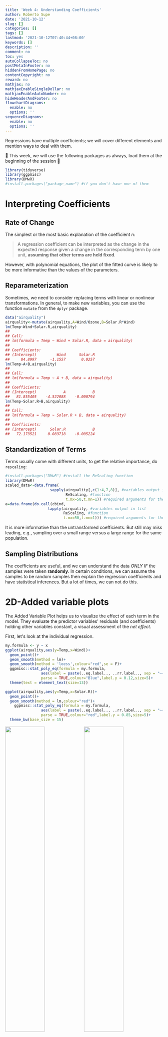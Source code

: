 ```yaml
---
title: 'Week 4: Understanding Coefficients'
author: Roberto Supe
date: '2021-10-12'
slug: []
categories: []
tags: []
lastmod: '2021-10-12T07:40:44+08:00'
keywords: []
description: ''
comment: no
toc: yes
autoCollapseToc: no
postMetaInFooter: no
hiddenFromHomePage: no
contentCopyright: no
reward: no
mathjax: no
mathjaxEnableSingleDollar: no
mathjaxEnableAutoNumber: no
hideHeaderAndFooter: no
flowchartDiagrams:
  enable: no
  options: ''
sequenceDiagrams:
  enable: no
  options: ''
---
```


Regressions have multiple coefficients; we will cover different elements and mention ways to deal with them.

<!--more-->



👩 This week, we will use the following packages as always, load them at the beginning of the session 👨


```r
library(tidyverse)
library(ggpmisc)
library(DMwR)
#install.packages("package_name") #if you don't have one of them
```




# Interpreting Coefficients

## Rate of Change

The simplest or the most basic explanation of the coefficient _*n*_:

> A regression coefficient can be interpreted as the change in the expected response given a change in the corresponding term by one unit, **assuming that other terms are held fixed**.

However, with polynomial equations, the plot of the fitted curve is likely to be more informative than the values of the parameters.

## Reparameterization

Sometimes, we need to consider replacing terms with linear or nonlinear transformations. In general, to make new variables, you can use the function `mutate` from  the `dplyr` package.


```r
data("airquality")
airquality<-mutate(airquality,A=Wind/Ozone,B=Solar.R*Wind)
lm(Temp~Wind+Solar.R,airquality)
## 
## Call:
## lm(formula = Temp ~ Wind + Solar.R, data = airquality)
## 
## Coefficients:
## (Intercept)         Wind      Solar.R  
##     84.8997      -1.1557       0.0257
lm(Temp~A+B,airquality)
## 
## Call:
## lm(formula = Temp ~ A + B, data = airquality)
## 
## Coefficients:
## (Intercept)            A            B  
##   81.855405    -4.522088    -0.000794
lm(Temp~Solar.R+B,airquality)
## 
## Call:
## lm(formula = Temp ~ Solar.R + B, data = airquality)
## 
## Coefficients:
## (Intercept)      Solar.R            B  
##   72.173521     0.083718    -0.005224
```

## Standardization of Terms

Terms usually come with different units, to get the relative importance, do `rescaling`:


```r
#install.packages("DMwR") #install the ReScaling function
library(DMwR)
scaled_data<-data.frame(
                    sapply(airquality[,c(1:4,7,8)], #variables output in vector or matrix
                           ReScaling, #function
                           t.mx=50,t.mn=1)) #required arguments for the function
a=data.frame(do.call(cbind,
                   lapply(airquality, #variables output in list
                          ReScaling, #function
                          t.mx=50,t.mn=1))) #required arguments for the function
```

It is more informative than the untransformed coefficients. But still may miss leading, e.g., sampling over a small range versus a large range for the same population.

## Sampling Distributions

The coefficients are useful, and we can understand the data *ONLY IF* the samples were taken **randomly**. In certain conditions, we can assume the samples to be random samples then explain the regression coefficients and have statistical inferences. But a lot of times, we can not do this.

# 2D-Added variable plots

The Added Variable Plot helps us to visualize the effect of each term in the model. They evaluate the predictor variables' residuals (and coefficients) holding other variables constant, a visual assessment of the *net effect*.

First, let's look at the individual regression.


```r
my.formula <- y ~ x
ggplot(airquality,aes(y=Temp,x=Wind))+
  geom_point()+
  geom_smooth(method = lm)+
  geom_smooth(method = 'loess',colour="red",se = F)+
  ggpmisc::stat_poly_eq(formula = my.formula, 
                aes(label = paste(..eq.label.., ..rr.label.., sep = "~~~")), 
                parse = TRUE,colour="Blue",label.y = 0.12,size=5)+
  theme(text = element_text(size=13))

ggplot(airquality,aes(y=Temp,x=Solar.R))+
  geom_point()+
  geom_smooth(method = lm,colour="red")+
    ggpmisc::stat_poly_eq(formula = my.formula, 
                aes(label = paste(..eq.label.., ..rr.label.., sep = "~~~")), 
                parse = TRUE,colour="red",label.y = 0.85,size=5)+
  theme_bw(base_size = 15)
```

<img src="{{< blogdown/postref >}}index.en_files/figure-html/unnamed-chunk-5-1.png" width="50%" /><img src="{{< blogdown/postref >}}index.en_files/figure-html/unnamed-chunk-5-2.png" width="50%" />

Now, we will fit a multiple linear regression and explore the variable that has the most significant impact on temperature.


```r
fit.lm<-lm(Temp~Wind+Solar.R+Ozone,airquality)
summary(fit.lm)
## 
## Call:
## lm(formula = Temp ~ Wind + Solar.R + Ozone, data = airquality)
## 
## Residuals:
##     Min      1Q  Median      3Q     Max 
## -20.942  -4.996   1.283   4.434  13.168 
## 
## Coefficients:
##              Estimate Std. Error t value Pr(>|t|)    
## (Intercept) 72.418579   3.215525  22.522  < 2e-16 ***
## Wind        -0.322945   0.233264  -1.384    0.169    
## Solar.R      0.007276   0.007678   0.948    0.345    
## Ozone        0.171966   0.026390   6.516 2.42e-09 ***
## ---
## Signif. codes:  0 '***' 0.001 '**' 0.01 '*' 0.05 '.' 0.1 ' ' 1
## 
## Residual standard error: 6.834 on 107 degrees of freedom
##   (42 observations deleted due to missingness)
## Multiple R-squared:  0.4999,	Adjusted R-squared:  0.4858 
## F-statistic: 35.65 on 3 and 107 DF,  p-value: 4.729e-16
```

It looks like `Ozone` has an impact on temperature. Let's get our 2D-AVP with the help of the `car` package.


```r
#install.packages("car")
library(car)
avPlots(fit.lm)
```

<img src="{{< blogdown/postref >}}index.en_files/figure-html/unnamed-chunk-7-1.png" width="672" />

Here we can also observe that Ozone has the greatest impact on temperature. A few observations like 117 show some influence on the data and may need to be taken into further consideration. 

### Three extreme AVP cases:

#### Points on a Diagonal Line:


```r
points=data.frame(x=seq(-2.5,2.5,.2),
                  y=seq(-2.5,2.5,.2))
ggplot(points,aes(x,y))+
  geom_point(shape=15,colour="red")+
  labs(x=bquote("\u00EA ("~u[2]~"|"~u[1]*")"),
       y=bquote("\u00EA ("~y~"|"~u[1]*")"))+
  ggplot2::annotate("text",x =(-1),y=2,
           label=bquote("\u00EA("~y~"|"~u[1]*") = \u00EA("~u[2]~"|"~u[1]*")"),
           size=10,colour="steelblue")+
  theme_bw(base_size = 15)
```

<img src="{{< blogdown/postref >}}index.en_files/figure-html/unnamed-chunk-8-1.png" width="672" />

#### Points on Horizontal Line:


```r
points=data.frame(x=seq(-2.5,2.5,.2),
                  y=0)
ggplot(points,aes(x,y))+
  geom_point(shape=1,colour="forestgreen",size=6)+
  labs(x=bquote("\u00EA ("~u[2]~"|"~u[1]~")"),
       y=bquote("\u00EA ("~y~"|"~u[1]~")"))+
  scale_y_continuous(limits = c(-2,2))+
  annotate("text",x = -1,y=0.5,label=bquote("\u00EA("~y~"|"~u[1]~") = 0"),size=10,colour="steelblue")+
  theme_bw(base_size = 15)
```

<img src="{{< blogdown/postref >}}index.en_files/figure-html/unnamed-chunk-9-1.png" width="672" />

#### Points on a Vertical Line:


```r
points=data.frame(x=0,
                  y=seq(-2.5,2.5,.2))
ggplot(points,aes(x,y))+
  geom_point(shape=6,colour="blue",size=3)+
  labs(x=bquote("\u00EA ("~u[2]~"|"~u[1]~")"),
       y=bquote("\u00EA ("~y~"|"~u[1]~")"))+
  scale_x_continuous(limits = c(-2,2))+
  annotate("text",x = -1,y=2,label=bquote("\u00EA("~u[2]~"|"~u[1]~") = 0"),size=10,colour="navy")+
  theme_bw(base_size = 15)
```

<img src="{{< blogdown/postref >}}index.en_files/figure-html/unnamed-chunk-10-1.png" width="672" />


## Variance-Covariance matrix

A variance-covariance matrix is a square matrix showing the variances and covariances of your model variables. The diagonal elements of the matrix contain the variances of your variables, and the off-diagonal values show the covariances between pairs of variables. 

To create the matrix, use the function `vcov` from the package stats already installed in R by default.


```r
vcov(fit.lm)
##              (Intercept)          Wind       Solar.R         Ozone
## (Intercept) 10.339599186 -0.6607207525 -5.880952e-03 -0.0537960883
## Wind        -0.660720753  0.0544122038 -2.082856e-04  0.0037619476
## Solar.R     -0.005880952 -0.0002082856  5.894641e-05 -0.0000698867
## Ozone       -0.053796088  0.0037619476 -6.988670e-05  0.0006964252
```

Now, notice the existing difference with a normal correlation matrix. 

```r
psych::corr.test(airquality[,1:4],use = "pairwise",method = "spearman")$r #relationship between all your variables
##              Ozone       Solar.R          Wind       Temp
## Ozone    1.0000000  0.3481864700 -0.5901551241  0.7740430
## Solar.R  0.3481865  1.0000000000 -0.0009773325  0.2074275
## Wind    -0.5901551 -0.0009773325  1.0000000000 -0.4465408
## Temp     0.7740430  0.2074275160 -0.4465407773  1.0000000
```

## Regression Graph


```r
ggplot(mtcars,aes(x=mpg,y=qsec))+
  geom_point(shape=18,colour="#3B7080",size=3)+
  geom_vline(xintercept =18.1,linetype="dashed",colour="tomato")+
  geom_hline(yintercept = c(20.22,17.62,17.84875),
             linetype=c("dashed","dashed","solid"),
             colour=c("tomato","tomato","forestgreen"),
             size=c(1,1,1.3))+
  geom_smooth(method="lm",se=F,colour="black")+
  annotate("segment",yend = 17.62,y=16.5,x=17,xend=18.1,colour="black",size=1,arrow=arrow(length = unit(0.03,"npc")))+
  annotate("segment",yend = c(19.90,20.22),
           y=c(mean(mtcars$qsec),17.62),
           x=c(33.9,18.1),xend=c(33.9,18.1),
           colour=c("navy","red"),
           arrow=arrow(ends = "both",length = unit(0.03,"npc")))+
  annotate("text",x=18.1,y=14.7,
           label=bquote( italic(x[i])),colour="red",size=8)+
  annotate("text",x=15,y=16.3,
           label=expression("F(italic(x)[i])== hat(italic(y))[i]"),parse=T,colour="Black",size=6)+
  annotate("text",x=c(35,32.2,15),y=c(18.2,18.8,19.5),
           label=c(expression("bar(y)"), #mean
           expression("italic(y[i])-bar(y)"), #text 2
           expression( "italic(y)[i]-hat(italic(y))[i]==epsilon[i]")), # obs-mean text 3
           parse=T, #must be included to have the right format
           colour=c("forestgreen","navy","red"), #different colours for each text
           size=8)+ #point - mean
  scale_y_continuous(expand = c(0,0.1))+
  theme_bw()
```

<img src="{{< blogdown/postref >}}index.en_files/figure-html/unnamed-chunk-13-1.png" width="672" />
